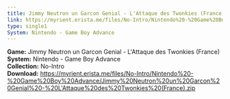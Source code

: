 ```yaml
---
title: Jimmy Neutron un Garcon Genial - L'Attaque des Twonkies (France)
link: https://myrient.erista.me/files/No-Intro/Nintendo%20-%20Game%20Boy%20Advance/Jimmy%20Neutron%20un%20Garcon%20Genial%20-%20L'Attaque%20des%20Twonkies%20(France).zip
type: single1
System: Nintendo - Game Boy Advance
---
```

<b>Game:</b> Jimmy Neutron un Garcon Genial - L'Attaque des Twonkies (France)<br>
<b>System:</b> Nintendo - Game Boy Advance<br>
<b>Collection:</b> No-Intro<br>
<b>Download:</b> https://myrient.erista.me/files/No-Intro/Nintendo%20-%20Game%20Boy%20Advance/Jimmy%20Neutron%20un%20Garcon%20Genial%20-%20L'Attaque%20des%20Twonkies%20(France).zip